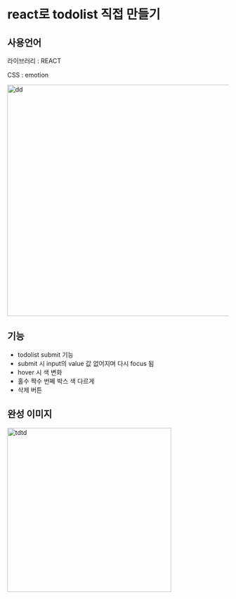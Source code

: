 # react로 todolist 직접 만들기

## 사용언어
라이브러리 : REACT

CSS : emotion

<img width="526" alt="dd" src="https://user-images.githubusercontent.com/81840814/198894865-ff2629ce-4979-4084-b03c-75f4ef6166ef.PNG">

## 기능
- todolist submit 기능
- submit 시 input의 value 값 없어지며 다시 focus 됨
- hover 시 색 변화
- 홀수 짝수 번쩨 박스 색 다르게
- 삭제 버튼

## 완성 이미지

<img width="373" alt="tdtd" src="https://user-images.githubusercontent.com/81840814/198894825-454cbb3f-2bad-4e73-a09e-a5771e3c8268.PNG">
